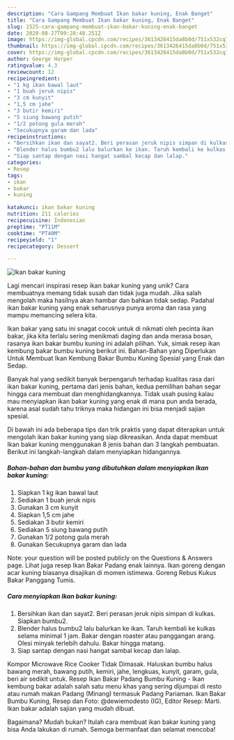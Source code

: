 ```yaml
---
description: "Cara Gampang Membuat Ikan bakar kuning, Enak Banget"
title: "Cara Gampang Membuat Ikan bakar kuning, Enak Banget"
slug: 1525-cara-gampang-membuat-ikan-bakar-kuning-enak-banget
date: 2020-08-27T09:28:48.251Z
image: https://img-global.cpcdn.com/recipes/3613426415da8b0d/751x532cq70/ikan-bakar-kuning-foto-resep-utama.jpg
thumbnail: https://img-global.cpcdn.com/recipes/3613426415da8b0d/751x532cq70/ikan-bakar-kuning-foto-resep-utama.jpg
cover: https://img-global.cpcdn.com/recipes/3613426415da8b0d/751x532cq70/ikan-bakar-kuning-foto-resep-utama.jpg
author: George Harper
ratingvalue: 4.3
reviewcount: 12
recipeingredient:
- "1 kg ikan bawal laut"
- "1 buah jeruk nipis"
- "3 cm kunyit"
- "1,5 cm jahe"
- "3 butir kemiri"
- "5 siung bawang putih"
- "1/2 potong gula merah"
- "Secukupnya garam dan lada"
recipeinstructions:
- "Bersihkan ikan dan sayat2. Beri perasan jeruk nipis simpan di kulkas. Siapkan bumbu2."
- "Blender halus bumbu2 lalu balurkan ke ikan. Taruh kembali ke kulkas selama minimal 1 jam. Bakar dengan roaster atau panggangan arang. Olesi minyak terlebih dahulu. Bakar hingga matang."
- "Siap santap dengan nasi hangat sambal kecap dan lalap."
categories:
- Resep
tags:
- ikan
- bakar
- kuning

katakunci: ikan bakar kuning 
nutrition: 211 calories
recipecuisine: Indonesian
preptime: "PT11M"
cooktime: "PT40M"
recipeyield: "1"
recipecategory: Dessert

---
```



![Ikan bakar kuning](https://img-global.cpcdn.com/recipes/3613426415da8b0d/751x532cq70/ikan-bakar-kuning-foto-resep-utama.jpg)

Lagi mencari inspirasi resep ikan bakar kuning yang unik? Cara membuatnya memang tidak susah dan tidak juga mudah. Jika salah mengolah maka hasilnya akan hambar dan bahkan tidak sedap. Padahal ikan bakar kuning yang enak seharusnya punya aroma dan rasa yang mampu memancing selera kita.

Ikan bakar yang satu ini snagat cocok untuk di nikmati oleh pecinta ikan bakar, jika kita terlalu sering menikmati daging dan anda merasa bosan, rasanya ikan bakar bumbu kuning ini adalah pilihan. Yuk, simak resep ikan kembung bakar bumbu kuning berikut ini. Bahan-Bahan yang Diperlukan Untuk Membuat Ikan Kembung Bakar Bumbu Kuning Spesial yang Enak dan Sedap.

Banyak hal yang sedikit banyak berpengaruh terhadap kualitas rasa dari ikan bakar kuning, pertama dari jenis bahan, kedua pemilihan bahan segar hingga cara membuat dan menghidangkannya. Tidak usah pusing kalau mau menyiapkan ikan bakar kuning yang enak di mana pun anda berada, karena asal sudah tahu triknya maka hidangan ini bisa menjadi sajian spesial.


Di bawah ini ada beberapa tips dan trik praktis yang dapat diterapkan untuk mengolah ikan bakar kuning yang siap dikreasikan. Anda dapat membuat Ikan bakar kuning menggunakan 8 jenis bahan dan 3 langkah pembuatan. Berikut ini langkah-langkah dalam menyiapkan hidangannya.

<!--inarticleads1-->

##### Bahan-bahan dan bumbu yang dibutuhkan dalam menyiapkan Ikan bakar kuning:

1. Siapkan 1 kg ikan bawal laut
1. Sediakan 1 buah jeruk nipis
1. Gunakan 3 cm kunyit
1. Siapkan 1,5 cm jahe
1. Sediakan 3 butir kemiri
1. Sediakan 5 siung bawang putih
1. Gunakan 1/2 potong gula merah
1. Gunakan Secukupnya garam dan lada


Note: your question will be posted publicly on the Questions &amp; Answers page. Lihat juga resep Ikan Bakar Padang enak lainnya. Ikan goreng dengan acar kuning biasanya disajikan di momen istimewa. Goreng Rebus Kukus Bakar Panggang Tumis. 

<!--inarticleads2-->

##### Cara menyiapkan Ikan bakar kuning:

1. Bersihkan ikan dan sayat2. Beri perasan jeruk nipis simpan di kulkas. Siapkan bumbu2.
1. Blender halus bumbu2 lalu balurkan ke ikan. Taruh kembali ke kulkas selama minimal 1 jam. Bakar dengan roaster atau panggangan arang. Olesi minyak terlebih dahulu. Bakar hingga matang.
1. Siap santap dengan nasi hangat sambal kecap dan lalap.


Kompor Microwave Rice Cooker Tidak Dimasak. Haluskan bumbu halus bawang merah, bawang putih, kemiri, jahe, lengkuas, kunyit, garam, gula, beri air sedikit untuk. Resep Ikan Bakar Padang Bumbu Kuning - Ikan kembung bakar adalah salah satu menu khas yang sering dijumpai di resto atau rumah makan Padang (Minang) termasuk Padang Pariaman. Ikan Bakar Bumbu Kuning, Resep dan Foto: @dewiemodesto (IG), Editor Resep: Marti. Ikan bakar adalah sajian yang mudah dibuat. 

Bagaimana? Mudah bukan? Itulah cara membuat ikan bakar kuning yang bisa Anda lakukan di rumah. Semoga bermanfaat dan selamat mencoba!
